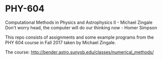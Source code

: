 # PHY-604
Computational Methods in Physics and Astrophysics II - Michael Zingale
Don't worry head, the computer will do our thinking now - Homer Simpson

This repo consists of assignments and some example programs from the PHY 604 course in Fall 2017 taken by Michael Zingale.

The course: http://bender.astro.sunysb.edu/classes/numerical_methods/
